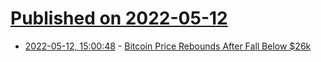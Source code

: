 # [Published on 2022-05-12](index.md)

* [2022-05-12, 15:00:48](https://news.ycombinator.com/item?id=31355214) - [Bitcoin Price Rebounds After Fall Below $26k](https://www.wsj.com/articles/bitcoin-falls-to-26-000-as-crypto-selloff-intensifies-11652340653)
